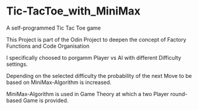 # Tic-TacToe_with_MiniMax
A self-programmed Tic Tac Toe game

This Project is part of the Odin Project to deepen the concept of Factory Functions and Code Organisation 

I specifically choosed to porgamm Player vs AI with different Difficulty settings. 

Depending on the selected difficulty the probability of the next Move to be based on MiniMax-Algorithm is increased.

MiniMax-Algorithm is used in Game Theory at which a two Player round-based Game is provided. 
